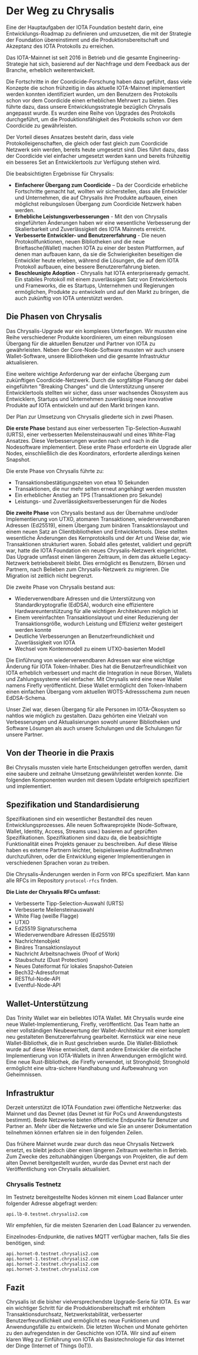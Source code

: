 <!--
---article_info
title: Der Weg zu Chrysalis
author: [author_1]
reviews: [reviewer_1, reviewer_2]
---
-->

# Der Weg zu Chrysalis

Eine der Hauptaufgaben der IOTA Foundation besteht darin, eine Entwicklungs-Roadmap zu definieren und umzusetzen, die mit der Strategie der Foundation übereinstimmt und die Produktionsbereitschaft und Akzeptanz des IOTA Protokolls zu erreichen.

Das IOTA-Mainnet ist seit 2016 in Betrieb und die gesamte Engineering-Strategie hat sich, basierend auf der Nachfrage und dem Feedback aus der Branche, erheblich weiterentwickelt.

Die Fortschritte in der Coordicide-Forschung haben dazu geführt, dass viele Konzepte die schon frühzeitig in das aktuelle IOTA-Mainnet implementiert werden konnten  identifiziert wurden, um den Benutzern des Protokolls schon vor dem Coordicide einen erheblichen Mehrwert zu bieten. Dies führte dazu, dass unsere Entwicklungsstrategie bezüglich Chrysalis angepasst wurde. Es wurden eine Reihe von Upgrades des Protokolls durchgeführt, um die Produktionsfähigkeit des Protokolls schon vor dem Coordicide zu gewährleisten.

Der Vorteil dieses Ansatzes besteht darin, dass viele Protokolleigenschaften, die gleich oder fast gleich zum Coordicide Netzwerk sein werden, bereits heute umgesetzt sind. Dies führt dazu, dass der Coordicide viel einfacher umgesetzt werden kann und bereits frühzeitig ein besseres Set an Entwicklertools zur Verfügung stehen wird.

Die beabsichtigten Ergebnisse für Chrysalis:

- **Einfacherer Übergang zum Coordicide** – Da der Coordicide erhebliche Fortschritte gemacht hat, wollten wir sicherstellen, dass alle Entwickler und Unternehmen, die auf Chrysalis ihre Produkte aufbauen, einen möglichst reibungslosen Übergang zum Coordicide Netzwerk haben werden.
- **Erhebliche Leistungsverbesserungen** - Mit den von Chrysalis eingeführten Änderungen haben wir eine wesentliche Verbesserung der Skalierbarkeit und Zuverlässigkeit des IOTA Mainnets erreicht.
- **Verbesserte Entwickler- und Benutzererfahrung** - Die neuen Protokollfunktionen, neuen Bibliotheken und die neue Brieftasche(Wallet) machen IOTA zu einer der besten Plattformen, auf denen man aufbauen kann, da sie die Schwierigkeiten beseitigen die Entwickler heute erleben, während die Lösungen, die auf dem IOTA Protokoll aufbauen, eine bessere Benutzererfahrung bieten.
- **Beschleunigte Adoption** - Chrysalis hat IOTA enterpriseready gemacht. Ein stabiles Protokoll mit einem zuverlässigen Satz von Entwicklertools und Frameworks, die es Startups, Unternehmen und Regierungen ermöglichen, Produkte zu entwickeln und auf den Markt zu bringen, die auch zukünftig von IOTA unterstützt werden.


## Die Phasen von Chrysalis
Das Chrysalis-Upgrade war ein komplexes Unterfangen. Wir mussten eine Reihe verschiedener Produkte koordinieren, um einen reibungslosen Übergang für die aktuellen Benutzer und Partner von IOTA zu gewährleisten. Neben der Core-Node-Software mussten wir auch unsere Wallet-Software, unsere Bibliotheken und die gesamte Infrastruktur aktualisieren.

Eine weitere wichtige Anforderung war der einfache Übergang zum zukünftigen Coordicide-Netzwerk. Durch die sorgfältige Planung der dabei eingeführten "Breaking Changes" und die Unterstützung unserer Entwicklertools stellten wir sicher, dass unser wachsendes Ökosystem aus Entwicklern, Startups und Unternehmen zuverlässig neue innovative Produkte auf IOTA entwickeln und auf den Markt bringen kann.

Der Plan zur Umsetzung von Chrysalis gliederte sich in zwei Phasen.

**Die erste Phase** bestand aus einer verbesserten Tip-Selection-Auswahl (URTS), einer verbesserten Meilensteinauswahl und eines White-Flag Ansatzes. Diese Verbesserungen wurden nach und nach in die Nodesoftware implementiert. Diese erste Phase erforderte ein Upgrade aller Nodes, einschließlich die des Koordinators, erforderte allerdings keinen Snapshot.

Die erste Phase von Chrysalis führte zu:

- Transaktionsbestätigungszeiten von etwa 10 Sekunden
- Transaktionen, die nur mehr selten erneut angehängt werden mussten
- Ein erheblicher Anstieg an TPS (Transaktionen pro Sekunde)
- Leistungs- und Zuverlässigkeitsverbesserungen für die Nodes

**Die zweite Phase** von Chrysalis bestand aus der Übernahme und/oder Implementierung von UTXO, atomaren Transaktionen, wiederverwendbaren Adressen (Ed25519), einem Übergang zum binären Transaktionslayout und einem neuen Satz an Clientbibliotheken und Entwicklertools. Diese stellten wesentliche Änderungen des Kernprotokolls und der Art und Weise dar, wie Transaktionen strukturiert waren. Sobald alles getestet, validiert und geprüft war, hatte die IOTA Foundation ein neues Chrysalis-Netzwerk eingerichtet. Das Upgrade umfasst einen längeren Zeitraum, in dem das aktuelle Legacy-Netzwerk betriebsbereit bleibt. Dies ermöglicht es Benutzern, Börsen und Partnern, nach Belieben zum Chrysalis-Netzwerk zu migrieren. Die Migration ist zeitlich nicht begrenzt.

Die zweite Phase von Chrysalis bestand aus:

- Wiederverwendbare Adressen und die Unterstützung von Standardkryptografie (EdDSA), wodurch eine effizientere Hardwareunterstützung für alle wichtigen Architekturen möglich ist
- Einem vereinfachten Transaktionslayout und einer Reduzierung der Transaktionsgröße, wodurch Leistung und Effizienz weiter gesteigert werden konnte
- Deutliche Verbesserungen an Benutzerfreundlichkeit und Zuverlässigkeit von IOTA
- Wechsel vom Kontenmodell zu einem UTXO-basierten Modell

Die Einführung von wiederverwendbaren Adressen war eine wichtige Änderung für IOTA Token-Inhaber. Dies hat die Benutzerfreundlichkeit von IOTA erheblich verbessert und macht die Integration in neue Börsen, Wallets und Zahlungssysteme viel einfacher. Mit Chrysalis wird eine neue Wallet namens Firefly veröffentlicht. Diese Wallet ermöglicht den Token-Inhabern einen einfachen Übergang vom aktuellen WOTS-Adressschema zum neuen EdDSA-Schema.

Unser Ziel war, diesen Übergang für alle Personen im IOTA-Ökosystem so nahtlos wie möglich zu gestalten. Dazu gehörten eine Vielzahl von Verbesserungen und Aktualisierungen sowohl unserer Bibliotheken und Software Lösungen als auch unsere Schulungen und die Schulungen für unsere Partner.

## Von der Theorie in die Praxis
Bei Chrysalis mussten viele harte Entscheidungen getroffen werden, damit eine saubere und zeitnahe Umsetzung gewährleistet werden konnte. Die folgenden Komponenten wurden mit diesem Update erfolgreich spezifiziert und implementiert.

## Spezifikation und Standardisierung
Spezifikationen sind ein wesentlicher Bestandteil des neuen Entwicklungsprozesses. Alle neuen Softwareprojekte (Node-Software, Wallet, Identity, Access, Streams usw.) basieren auf geprüften Spezifikationen. Spezifikationen sind dazu da, die beabsichtigte Funktionalität eines Projekts genauer zu beschreiben. Auf diese Weise haben es externe Partnern leichter, beispielsweise Auditmaßnahmen durchzuführen, oder die Entwicklung eigener Implementierungen in verschiedenen Sprachen voran zu treiben.

Die Chrysalis-Änderungen werden in Form von RFCs spezifiziert. Man kann alle RFCs im Repository `protocol-rfcs` finden. 

**Die Liste der Chrysalis RFCs umfasst:**

- Verbesserte Tipp-Selection-Auswahl (URTS)
- Verbesserte Meilensteinauswahl
- White Flag (weiße Flagge)
- UTXO
- Ed25519 Signaturschema
- Wiederverwendbare Adressen (Ed25519)
- Nachrichtenobjekt
- Binäres Transaktionslayout
- Nachricht Arbeitsnachweis (Proof of Work)
- Staubschutz (Dust Protection)
- Neues Dateiformat für lokales Snapshot-Dateien
- Bech32-Adressformat
- RESTful-Node-API
- Eventful-Node-API

## Wallet-Unterstützung
Das Trinity Wallet war ein beliebtes IOTA Wallet. Mit Chrysalis wurde eine neue Wallet-Implementierung, Firefly, veröffentlicht. Das Team hatte an einer vollständigen Neubewertung der Wallet-Architektur mit einer komplett neu gestalteten Benutzererfahrung gearbeitet. Kernstück war eine neue Wallet-Bibliothek, die in Rust geschrieben wurde. Die Wallet-Bibliothek wurde auf diese Weise entwickelt, damit andere Entwickler die einfache Implementierung von IOTA-Wallets in ihren Anwendungen ermöglicht wird. Eine neue Rust-Bibliothek, die Firefly verwendet, ist Stronghold; Stronghold ermöglicht eine ultra-sichere Handhabung und Aufbewahrung von Geheimnissen.

## Infrastruktur
Derzeit unterstützt die IOTA Foundation zwei öffentliche Netzwerke: das Mainnet und das Devnet (das Devnet ist für PoCs und Anwendungstests bestimmt). Beide Netzwerke bieten öffentliche Endpunkte für Benutzer und Partner an. Mehr über die Netzwerke und wie Sie an unserer Dokumentation teilnehmen können erfahren sie in den folgenden Zeilen.

Das frühere Mainnet wurde zwar durch das neue Chrysalis Netzwerk ersetzt, es bleibt jedoch über einen längeren Zeitraum weiterhin in Betrieb. Zum Zwecke des zeitunabhängigen Übergangs von Projekten, die auf dem alten Devnet bereitgestellt wurden, wurde das Devnet erst nach der Veröffentlichung von Chrysalis aktualisiert.

### Chrysalis Testnetz
Im Testnetz bereitgestellte Nodes können mit einem Load Balancer unter folgender Adresse abgefragt werden:

```
api.lb-0.testnet.chrysalis2.com
```

Wir empfehlen, für die meisten Szenarien den Load Balancer zu verwenden.

Einzelnodes-Endpunkte, die natives MQTT verfügbar machen, falls Sie dies benötigen, sind:

```
api.hornet-0.testnet.chrysalis2.com
api.hornet-1.testnet.chrysalis2.com
api.hornet-2.testnet.chrysalis2.com
api.hornet-3.testnet.chrysalis2.com
```

## Fazit
Chrysalis ist die bisher vielversprechendste Upgrade-Serie für IOTA. Es war ein wichtiger Schritt für die Produktionsbereitschaft mit erhöhtem Transaktionsdurchsatz, Netzwerkstabilität, verbesserter Benutzerfreundlichkeit und ermöglicht es neue Funktionen und Anwendungsfälle zu entwickeln. Die letzten Wochen und Monate gehörten zu den aufregendsten in der Geschichte von IOTA. Wir sind auf einem klaren Weg zur Einführung von IOTA als Basistechnologie für das Internet der Dinge (Internet of Things (IoT)).
